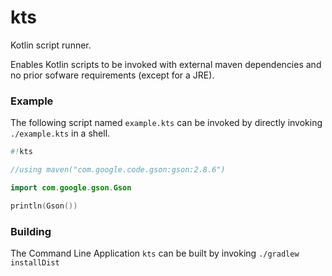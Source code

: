 # kts
Kotlin script runner.

Enables Kotlin scripts to be invoked with external maven dependencies and no prior sofware requirements (except for a JRE).

### Example

The following script named `example.kts` can be invoked by directly invoking `./example.kts` in a shell.

```kotlin
#!kts

//using maven("com.google.code.gson:gson:2.8.6")

import com.google.gson.Gson

println(Gson())

```

### Building

The Command Line Application `kts` can be built by invoking `./gradlew installDist`
